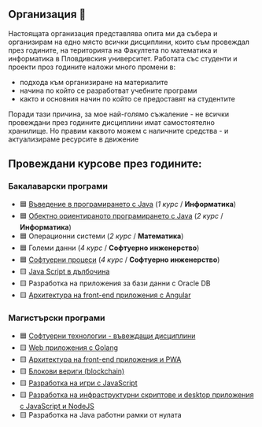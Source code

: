 ## Организация 👋

Настоящата организация представлява опита ми да събера и организирам на едно място всички дисциплини, които съм провеждал през годините, на територията на Факултета по математика и информатика в Пловдивския университет.
Работата със студенти и проекти проз годините наложи много промени в:
- подхода към организиране на материалите
- начина по който се разработват учебните програми
- както и основния начин по който се предоставят на студентите

Поради тази причина, за мое най-голямо съжаление - не всички провеждани през годините дисциплини имат самостоятелно хранилище. Но правим каквото можем с наличните средства - и актуализираме ресурсите в движение

## **Провеждани курсове през годините:**

### Бакалаварски програми

- 🟦 [Въведение в програмирането с Java](https://github.com/mihail-petrov-courses-pu-fmi//java-intro) (_1 курс_ / **Информатика**)
- 🟦 [Обектно ориентираното програмирането с Java](https://github.com/mihail-petrov-courses-pu-fmi/java-oop)  (_2 курс_ / **Информатика**)
- 🟦 Операционни системи (_2 курс_ / **Математика**)
- 🟦 Големи данни (_4 курс_ / **Софтуерно инженерство**)
- 🟦 [Софтуерни процеси](https://github.com/mihail-petrov-courses-pu-fmi/software-processes) (_4 курс_ / **Софтуерно инженерство**)
- 🟨 [Java Script в дълбочина](https://github.com/mihail-petrov-courses-pu-fmi/js-in-dept)
- 🟨 Разработка на приложения за бази данни с Oracle DB
- 🟨 [Архитектура на front-end приложения с Angular](https://github.com/mihail-petrov-courses-pu-fmi/js-front-end-architecture-bachelor)

### Магистърски програми

- 🟦 [Софтуерни технологии - въвеждащи дисциплини](https://github.com/mihail-petrov-courses-pu-fmi/pu-fmi-master)
- 🟨 [Web приложения с Golang](https://github.com/mihail-petrov-courses-pu-fmi/golang-web-development-master)
- 🟨 [Архитектура на front-end приложения и PWA](https://github.com/mihail-petrov-courses-pu-fmi/js-front-end-arcitecture-master)
- 🟨 [Блокови вериги (blockchain)](https://github.com/mihail-petrov-courses-pu-fmi/blockchain) 
- 🟨 [Разработка на игри с JavaScript](https://github.com/mihail-petrov-courses-pu-fmi/js-game)
- 🟨 [Разработка на инфраструктурни скриптове и desktop приложения с JavaScript и NodeJS](https://github.com/mihail-petrov-courses-pu-fmi/js-infrastructure-scripts)
- 🟨 Разработка на Java работни рамки от нулата
